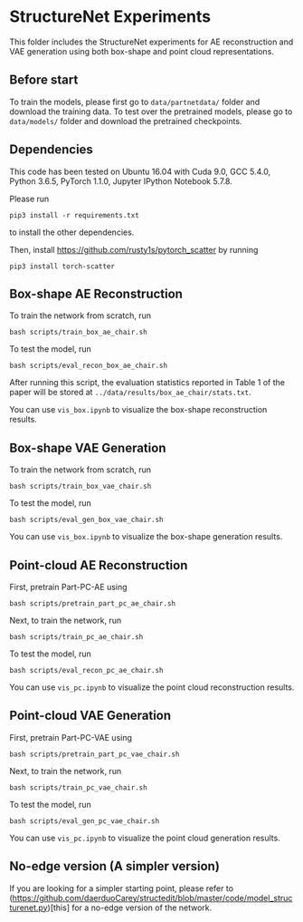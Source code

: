 # StructureNet Experiments
This folder includes the StructureNet experiments for AE reconstruction and VAE generation using both box-shape and point cloud representations. 

## Before start
To train the models, please first go to `data/partnetdata/` folder and download the training data. 
To test over the pretrained models, please go to `data/models/` folder and download the pretrained checkpoints.

## Dependencies
This code has been tested on Ubuntu 16.04 with Cuda 9.0, GCC 5.4.0, Python 3.6.5, PyTorch 1.1.0, Jupyter IPython Notebook 5.7.8. 

Please run
    
    pip3 install -r requirements.txt

to install the other dependencies.

Then, install https://github.com/rusty1s/pytorch_scatter by running

    pip3 install torch-scatter


## Box-shape AE Reconstruction
To train the network from scratch, run 

    bash scripts/train_box_ae_chair.sh

To test the model, run

    bash scripts/eval_recon_box_ae_chair.sh

After running this script, the evaluation statistics reported in Table 1 of the paper will be stored at `../data/results/box_ae_chair/stats.txt`.

You can use `vis_box.ipynb` to visualize the box-shape reconstruction results.

## Box-shape VAE Generation
To train the network from scratch, run

    bash scripts/train_box_vae_chair.sh

To test the model, run

    bash scripts/eval_gen_box_vae_chair.sh

You can use `vis_box.ipynb` to visualize the box-shape generation results.

## Point-cloud AE Reconstruction
First, pretrain Part-PC-AE using

    bash scripts/pretrain_part_pc_ae_chair.sh

Next, to train the network, run

    bash scripts/train_pc_ae_chair.sh

To test the model, run

    bash scripts/eval_recon_pc_ae_chair.sh

You can use `vis_pc.ipynb` to visualize the point cloud reconstruction results.

## Point-cloud VAE Generation
First, pretrain Part-PC-VAE using

    bash scripts/pretrain_part_pc_vae_chair.sh

Next, to train the network, run

    bash scripts/train_pc_vae_chair.sh

To test the model, run

    bash scripts/eval_gen_pc_vae_chair.sh

You can use `vis_pc.ipynb` to visualize the point cloud generation results.

## No-edge version (A simpler version)

If you are looking for a simpler starting point, please refer to (https://github.com/daerduoCarey/structedit/blob/master/code/model_structurenet.py)[this] for a no-edge version of the network.
